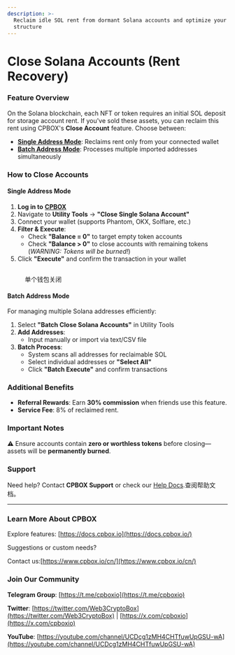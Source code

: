 ```yaml
---
description: >-
  Reclaim idle SOL rent from dormant Solana accounts and optimize your wallet
  structure
---
```


# Close Solana Accounts (Rent Recovery)

### **Feature Overview**

On the Solana blockchain, each NFT or token requires an initial SOL deposit for storage account rent. If you've sold these assets, you can reclaim this rent using CPBOX's **Close Account** feature. Choose between:

* [**Single Address Mode**](https://www.cpbox.io/cn/solana/close-account): Reclaims rent only from your connected wallet
* [**Batch Address Mode**](https://www.cpbox.io/cn/solana/batch/close-account): Processes multiple imported addresses simultaneously

### **How to Close Accounts**

#### **Single Address Mode**

1. **Log in to** [**CPBOX**](https://www.cpbox.io/)
2. Navigate to **Utility Tools** → **"Close Single Solana Account"**
3. Connect your wallet (supports Phantom, OKX, Solflare, etc.)
4. **Filter & Execute**:
   * Check **"Balance = 0"** to target empty token accounts
   * Check **"Balance > 0"** to close accounts with remaining tokens (_WARNING: Tokens will be burned!_)
5. Click **"Execute"** and confirm the transaction in your wallet



<figure><img src="https://www.cpbox.io/cpfiles/2024-06-07/d1tqq6b3nm1xq1ncbc.png" alt=""><figcaption><p>单个钱包关闭</p></figcaption></figure>

#### **Batch Address Mode**

For managing multiple Solana addresses efficiently:

1. Select **"Batch Close Solana Accounts"** in Utility Tools
2. **Add Addresses**:
   * Input manually or import via text/CSV file
3. **Batch Process**:
   * System scans all addresses for reclaimable SOL
   * Select individual addresses or **"Select All"**
   * Click **"Batch Execute"** and confirm transactions

### **Additional Benefits**

* **Referral Rewards**: Earn **30% commission** when friends use this feature.
* **Service Fee**: 8% of reclaimed rent.

### **Important Notes**

⚠️ Ensure accounts contain **zero or worthless tokens** before closing—assets will be **permanently burned**.

### **Support**

Need help? Contact **CPBOX Support** or check our [Help Docs](https://docs.cpbox.io/).查阅帮助文档。

***

### **Learn More About CPBOX**

Explore features: [https://docs.cpbox.io](https://docs.cpbox.io/)

Suggestions or custom needs?&#x20;

Contact us:[https://www.cpbox.io/cn/](https://www.cpbox.io/cn/)

### **Join Our Community**

**Telegram Group**: [https://t.me/cpboxio](https://t.me/cpboxio)

**Twitter**: [https://twitter.com/Web3CryptoBox](https://twitter.com/Web3CryptoBox) | [https://x.com/cpboxio](https://x.com/cpboxio)

**YouTube**: [https://youtube.com/channel/UCDcg1zMH4CHTfuwUpGSU-wA](https://youtube.com/channel/UCDcg1zMH4CHTfuwUpGSU-wA)
